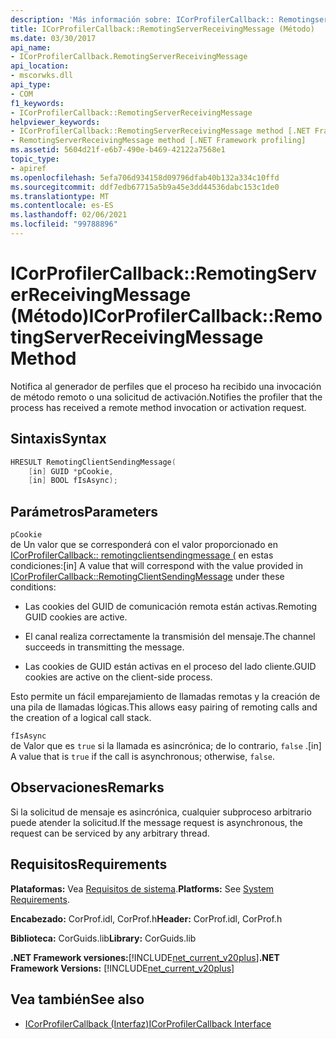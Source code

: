 ```yaml
---
description: 'Más información sobre: ICorProfilerCallback:: Remotingserverreceivingmessage ((método)'
title: ICorProfilerCallback::RemotingServerReceivingMessage (Método)
ms.date: 03/30/2017
api_name:
- ICorProfilerCallback.RemotingServerReceivingMessage
api_location:
- mscorwks.dll
api_type:
- COM
f1_keywords:
- ICorProfilerCallback::RemotingServerReceivingMessage
helpviewer_keywords:
- ICorProfilerCallback::RemotingServerReceivingMessage method [.NET Framework profiling]
- RemotingServerReceivingMessage method [.NET Framework profiling]
ms.assetid: 5604d21f-e6b7-490e-b469-42122a7568e1
topic_type:
- apiref
ms.openlocfilehash: 5efa706d934158d09796dfab40b132a334c10ffd
ms.sourcegitcommit: ddf7edb67715a5b9a45e3dd44536dabc153c1de0
ms.translationtype: MT
ms.contentlocale: es-ES
ms.lasthandoff: 02/06/2021
ms.locfileid: "99788896"
---
```

# <a name="icorprofilercallbackremotingserverreceivingmessage-method"></a><span data-ttu-id="5abea-103">ICorProfilerCallback::RemotingServerReceivingMessage (Método)</span><span class="sxs-lookup"><span data-stu-id="5abea-103">ICorProfilerCallback::RemotingServerReceivingMessage Method</span></span>

<span data-ttu-id="5abea-104">Notifica al generador de perfiles que el proceso ha recibido una invocación de método remoto o una solicitud de activación.</span><span class="sxs-lookup"><span data-stu-id="5abea-104">Notifies the profiler that the process has received a remote method invocation or activation request.</span></span>  
  
## <a name="syntax"></a><span data-ttu-id="5abea-105">Sintaxis</span><span class="sxs-lookup"><span data-stu-id="5abea-105">Syntax</span></span>  
  
```cpp  
HRESULT RemotingClientSendingMessage(  
    [in] GUID *pCookie,  
    [in] BOOL fIsAsync);  
```  
  
## <a name="parameters"></a><span data-ttu-id="5abea-106">Parámetros</span><span class="sxs-lookup"><span data-stu-id="5abea-106">Parameters</span></span>  

 `pCookie`  
 <span data-ttu-id="5abea-107">de Un valor que se corresponderá con el valor proporcionado en [ICorProfilerCallback:: remotingclientsendingmessage (](icorprofilercallback-remotingclientsendingmessage-method.md) en estas condiciones:</span><span class="sxs-lookup"><span data-stu-id="5abea-107">[in] A value that will correspond with the value provided in [ICorProfilerCallback::RemotingClientSendingMessage](icorprofilercallback-remotingclientsendingmessage-method.md) under these conditions:</span></span>  
  
- <span data-ttu-id="5abea-108">Las cookies del GUID de comunicación remota están activas.</span><span class="sxs-lookup"><span data-stu-id="5abea-108">Remoting GUID cookies are active.</span></span>  
  
- <span data-ttu-id="5abea-109">El canal realiza correctamente la transmisión del mensaje.</span><span class="sxs-lookup"><span data-stu-id="5abea-109">The channel succeeds in transmitting the message.</span></span>  
  
- <span data-ttu-id="5abea-110">Las cookies de GUID están activas en el proceso del lado cliente.</span><span class="sxs-lookup"><span data-stu-id="5abea-110">GUID cookies are active on the client-side process.</span></span>  
  
 <span data-ttu-id="5abea-111">Esto permite un fácil emparejamiento de llamadas remotas y la creación de una pila de llamadas lógicas.</span><span class="sxs-lookup"><span data-stu-id="5abea-111">This allows easy pairing of remoting calls and the creation of a logical call stack.</span></span>  
  
 `fIsAsync`  
 <span data-ttu-id="5abea-112">de Valor que es `true` si la llamada es asincrónica; de lo contrario, `false` .</span><span class="sxs-lookup"><span data-stu-id="5abea-112">[in] A value that is `true` if the call is asynchronous; otherwise, `false`.</span></span>  
  
## <a name="remarks"></a><span data-ttu-id="5abea-113">Observaciones</span><span class="sxs-lookup"><span data-stu-id="5abea-113">Remarks</span></span>  

 <span data-ttu-id="5abea-114">Si la solicitud de mensaje es asincrónica, cualquier subproceso arbitrario puede atender la solicitud.</span><span class="sxs-lookup"><span data-stu-id="5abea-114">If the message request is asynchronous, the request can be serviced by any arbitrary thread.</span></span>  
  
## <a name="requirements"></a><span data-ttu-id="5abea-115">Requisitos</span><span class="sxs-lookup"><span data-stu-id="5abea-115">Requirements</span></span>  

 <span data-ttu-id="5abea-116">**Plataformas:** Vea [Requisitos de sistema](../../get-started/system-requirements.md).</span><span class="sxs-lookup"><span data-stu-id="5abea-116">**Platforms:** See [System Requirements](../../get-started/system-requirements.md).</span></span>  
  
 <span data-ttu-id="5abea-117">**Encabezado:** CorProf.idl, CorProf.h</span><span class="sxs-lookup"><span data-stu-id="5abea-117">**Header:** CorProf.idl, CorProf.h</span></span>  
  
 <span data-ttu-id="5abea-118">**Biblioteca:** CorGuids.lib</span><span class="sxs-lookup"><span data-stu-id="5abea-118">**Library:** CorGuids.lib</span></span>  
  
 <span data-ttu-id="5abea-119">**.NET Framework versiones:**[!INCLUDE[net_current_v20plus](../../../../includes/net-current-v20plus-md.md)]</span><span class="sxs-lookup"><span data-stu-id="5abea-119">**.NET Framework Versions:** [!INCLUDE[net_current_v20plus](../../../../includes/net-current-v20plus-md.md)]</span></span>  
  
## <a name="see-also"></a><span data-ttu-id="5abea-120">Vea también</span><span class="sxs-lookup"><span data-stu-id="5abea-120">See also</span></span>

- [<span data-ttu-id="5abea-121">ICorProfilerCallback (Interfaz)</span><span class="sxs-lookup"><span data-stu-id="5abea-121">ICorProfilerCallback Interface</span></span>](icorprofilercallback-interface.md)
